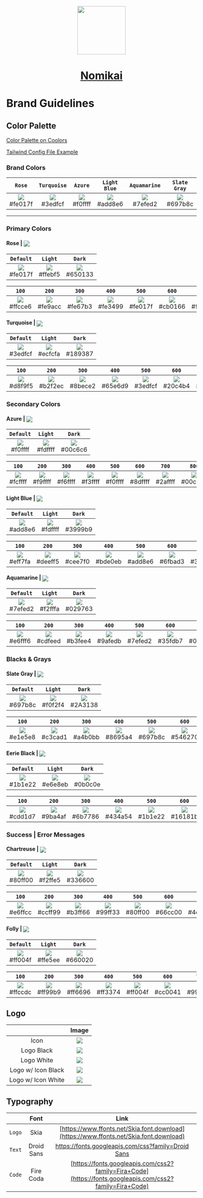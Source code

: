<p align="center">
  <a href="https://nomikai.com">
    <picture>
      <source media="(prefers-color-scheme: dark)" srcset="https://imagedelivery.net/dFIo1wWuUZtJiq57QrgKWw/5772d93d-7110-4931-4d73-cb63f2074f00/public">
      <img src="https://imagedelivery.net/dFIo1wWuUZtJiq57QrgKWw/5772d93d-7110-4931-4d73-cb63f2074f00/public" height="128">
    </picture>
    <h1 align="center">Nomikai</h1>
  </a>
</p>

# Brand Guidelines

## Color Palette

[Color Palette on Coolors](https://coolors.co/fe017f-3edfcf-f0ffff-add8e6-7efed2-697b8c-1b1e22-80ff00-ff004f)

[Tailwind Config File Example](/tailwind-config.example.js)



### Brand Colors
| `Rose` | `Turquoise` | `Azure` | `Light Blue` | `Aquamarine` | `Slate Gray` |
|:--:|:--:|:--:|:--:|:--:|:--:|
|<a href='#'><img valign='middle' src='https://readme-swatches.vercel.app/fe017f?style=round&size=70'/></a> <br/> #fe017f|<a href='#'><img valign='middle' src='https://readme-swatches.vercel.app/3edfcf?style=round&size=70'/></a> <br/> #3edfcf|<a href='#'><img valign='middle' src='https://readme-swatches.vercel.app/f0ffff?style=round&size=70'/></a> <br/> #f0ffff|<a href='#'><img valign='middle' src='https://readme-swatches.vercel.app/add8e6?style=round&size=70'/></a> <br/> #add8e6|<a href='#'><img valign='middle' src='https://readme-swatches.vercel.app/7efed2?style=round&size=70'/></a> <br/> #7efed2|<a href='#'><img valign='middle' src='https://readme-swatches.vercel.app/697b8c?style=round&size=70'/></a> <br/> #697b8c|



--- 



### Primary Colors

#### Rose | <a href='#'><img valign='middle' src='https://readme-swatches.vercel.app/fe017f?style=round&size=16'/></a>
| `Default` | `Light` |  `Dark` | 
|:--:|:--:|:--:|
|<a href='#'><img valign='middle' src='https://readme-swatches.vercel.app/fe017f?style=round&size=70'/></a> <br/> #fe017f|<a href='#'><img valign='middle' src='https://readme-swatches.vercel.app/ffebf5?style=round&size=70'/></a> <br/> #ffebf5|<a href='#'><img valign='middle' src='https://readme-swatches.vercel.app/650133?style=round&size=70'/></a> <br/> #650133|

| `100` | `200` | `300` | `400` | `500` | `600` | `700` | `800` | `900` | 
|:--:|:--:|:--:|:--:|:--:|:--:|:--:|:--:|:--:|
| <a href='#'><img valign='middle' src='https://readme-swatches.vercel.app/ffcce6?style=round&size=70'/></a> <br/> #ffcce6 | <a href='#'><img valign='middle' src='https://readme-swatches.vercel.app/fe9acc?style=round&size=70'/></a> <br/> #fe9acc | <a href='#'><img valign='middle' src='https://readme-swatches.vercel.app/fe67b3?style=round&size=70'/></a> <br/> #fe67b3 | <a href='#'><img valign='middle' src='https://readme-swatches.vercel.app/fe3499?style=round&size=70'/></a> <br/> #fe3499 | <a href='#'><img valign='middle' src='https://readme-swatches.vercel.app/fe017f?style=round&size=70'/></a> <br/> #fe017f | <a href='#'><img valign='middle' src='https://readme-swatches.vercel.app/cb0166?style=round&size=70'/></a> <br/> #cb0166 | <a href='#'><img valign='middle' src='https://readme-swatches.vercel.app/98014d?style=round&size=70'/></a> <br/> #98014d | <a href='#'><img valign='middle' src='https://readme-swatches.vercel.app/650133?style=round&size=70'/></a> <br/> #650133 | <a href='#'><img valign='middle' src='https://readme-swatches.vercel.app/33001a?style=round&size=70'/></a> <br/> #33001a |

#### Turquoise | <a href='#'><img valign='middle' src='https://readme-swatches.vercel.app/3edfcf?style=round&size=16'/></a>
| `Default` | `Light` |  `Dark` | 
|:--:|:--:|:--:|
|<a href='#'><img valign='middle' src='https://readme-swatches.vercel.app/3edfcf?style=round&size=70'/></a> <br/> #3edfcf|<a href='#'><img valign='middle' src='https://readme-swatches.vercel.app/ecfcfa?style=round&size=70'/></a> <br/> #ecfcfa|<a href='#'><img valign='middle' src='https://readme-swatches.vercel.app/189387?style=round&size=70'/></a> <br/> #189387|

| `100` | `200` | `300` | `400` | `500` | `600` | `700` | `800` | `900` | 
|:--:|:--:|:--:|:--:|:--:|:--:|:--:|:--:|:--:|
| <a href='#'><img valign='middle' src='https://readme-swatches.vercel.app/d8f9f5?style=round&size=70'/></a> <br/> #d8f9f5 | <a href='#'><img valign='middle' src='https://readme-swatches.vercel.app/b2f2ec?style=round&size=70'/></a> <br/> #b2f2ec | <a href='#'><img valign='middle' src='https://readme-swatches.vercel.app/8bece2?style=round&size=70'/></a> <br/> #8bece2 | <a href='#'><img valign='middle' src='https://readme-swatches.vercel.app/65e6d9?style=round&size=70'/></a> <br/> #65e6d9 | <a href='#'><img valign='middle' src='https://readme-swatches.vercel.app/3edfcf?style=round&size=70'/></a> <br/> #3edfcf | <a href='#'><img valign='middle' src='https://readme-swatches.vercel.app/20c4b4?style=round&size=70'/></a> <br/> #20c4b4 | <a href='#'><img valign='middle' src='https://readme-swatches.vercel.app/189387?style=round&size=70'/></a> <br/> #189387 | <a href='#'><img valign='middle' src='https://readme-swatches.vercel.app/10625a?style=round&size=70'/></a> <br/> #10625a | <a href='#'><img valign='middle' src='https://readme-swatches.vercel.app/08312d?style=round&size=70'/></a> <br/> #08312d |



### Secondary Colors

#### Azure | <a href='#'><img valign='middle' src='https://readme-swatches.vercel.app/f0ffff?style=round&size=16'/></a>
| `Default` | `Light` |  `Dark` | 
|:--:|:--:|:--:|
|<a href='#'><img valign='middle' src='https://readme-swatches.vercel.app/f0ffff?style=round&size=70'/></a> <br/> #f0ffff|<a href='#'><img valign='middle' src='https://readme-swatches.vercel.app/fdffff?style=round&size=70'/></a> <br/> #fdffff|<a href='#'><img valign='middle' src='https://readme-swatches.vercel.app/00c6c6?style=round&size=70'/></a> <br/> #00c6c6|

| `100` | `200` | `300` | `400` | `500` | `600` | `700` | `800` | `900` | 
|:--:|:--:|:--:|:--:|:--:|:--:|:--:|:--:|:--:|
| <a href='#'><img valign='middle' src='https://readme-swatches.vercel.app/fcffff?style=round&size=70'/></a> <br/> #fcffff | <a href='#'><img valign='middle' src='https://readme-swatches.vercel.app/f9ffff?style=round&size=70'/></a> <br/> #f9ffff | <a href='#'><img valign='middle' src='https://readme-swatches.vercel.app/f6ffff?style=round&size=70'/></a> <br/> #f6ffff | <a href='#'><img valign='middle' src='https://readme-swatches.vercel.app/f3ffff?style=round&size=70'/></a> <br/> #f3ffff | <a href='#'><img valign='middle' src='https://readme-swatches.vercel.app/f0ffff?style=round&size=70'/></a> <br/> #f0ffff | <a href='#'><img valign='middle' src='https://readme-swatches.vercel.app/8dffff?style=round&size=70'/></a> <br/> #8dffff | <a href='#'><img valign='middle' src='https://readme-swatches.vercel.app/2affff?style=round&size=70'/></a> <br/> #2affff | <a href='#'><img valign='middle' src='https://readme-swatches.vercel.app/00c6c6?style=round&size=70'/></a> <br/> #00c6c6 | <a href='#'><img valign='middle' src='https://readme-swatches.vercel.app/006363?style=round&size=70'/></a> <br/> #006363 |

#### Light Blue | <a href='#'><img valign='middle' src='https://readme-swatches.vercel.app/add8e6?style=round&size=16'/></a>
| `Default` | `Light` |  `Dark` | 
|:--:|:--:|:--:|
|<a href='#'><img valign='middle' src='https://readme-swatches.vercel.app/add8e6?style=round&size=70'/></a> <br/> #add8e6|<a href='#'><img valign='middle' src='https://readme-swatches.vercel.app/fdffff?style=round&size=70'/></a> <br/> #fdffff|<a href='#'><img valign='middle' src='https://readme-swatches.vercel.app/3999b9?style=round&size=70'/></a> <br/> #3999b9|

| `100` | `200` | `300` | `400` | `500` | `600` | `700` | `800` | `900` | 
|:--:|:--:|:--:|:--:|:--:|:--:|:--:|:--:|:--:|
| <a href='#'><img valign='middle' src='https://readme-swatches.vercel.app/eff7fa?style=round&size=70'/></a> <br/> #eff7fa | <a href='#'><img valign='middle' src='https://readme-swatches.vercel.app/deeff5?style=round&size=70'/></a> <br/> #deeff5 | <a href='#'><img valign='middle' src='https://readme-swatches.vercel.app/cee7f0?style=round&size=70'/></a> <br/> #cee7f0 | <a href='#'><img valign='middle' src='https://readme-swatches.vercel.app/bde0eb?style=round&size=70'/></a> <br/> #bde0eb | <a href='#'><img valign='middle' src='https://readme-swatches.vercel.app/add8e6?style=round&size=70'/></a> <br/> #add8e6 | <a href='#'><img valign='middle' src='https://readme-swatches.vercel.app/6fbad3?style=round&size=70'/></a> <br/> #6fbad3 | <a href='#'><img valign='middle' src='https://readme-swatches.vercel.app/3999b9?style=round&size=70'/></a> <br/> #3999b9 | <a href='#'><img valign='middle' src='https://readme-swatches.vercel.app/26667b?style=round&size=70'/></a> <br/> #26667b | <a href='#'><img valign='middle' src='https://readme-swatches.vercel.app/13333e?style=round&size=70'/></a> <br/> #13333e |

#### Aquamarine | <a href='#'><img valign='middle' src='https://readme-swatches.vercel.app/7efed2?style=round&size=16'/></a>
| `Default` | `Light` |  `Dark` | 
|:--:|:--:|:--:|
|<a href='#'><img valign='middle' src='https://readme-swatches.vercel.app/7efed2?style=round&size=70'/></a> <br/> #7efed2|<a href='#'><img valign='middle' src='https://readme-swatches.vercel.app/f2fffa?style=round&size=70'/></a> <br/> #f2fffa|<a href='#'><img valign='middle' src='https://readme-swatches.vercel.app/029763?style=round&size=70'/></a> <br/> #029763|

| `100` | `200` | `300` | `400` | `500` | `600` | `700` | `800` | `900` | 
|:--:|:--:|:--:|:--:|:--:|:--:|:--:|:--:|:--:|
| <a href='#'><img valign='middle' src='https://readme-swatches.vercel.app/e6fff6?style=round&size=70'/></a> <br/> #e6fff6 | <a href='#'><img valign='middle' src='https://readme-swatches.vercel.app/cdfeed?style=round&size=70'/></a> <br/> #cdfeed | <a href='#'><img valign='middle' src='https://readme-swatches.vercel.app/b3fee4?style=round&size=70'/></a> <br/> #b3fee4 | <a href='#'><img valign='middle' src='https://readme-swatches.vercel.app/9afedb?style=round&size=70'/></a> <br/> #9afedb | <a href='#'><img valign='middle' src='https://readme-swatches.vercel.app/7efed2?style=round&size=70'/></a> <br/> #7efed2 | <a href='#'><img valign='middle' src='https://readme-swatches.vercel.app/35fdb7?style=round&size=70'/></a> <br/> #35fdb7 | <a href='#'><img valign='middle' src='https://readme-swatches.vercel.app/02e394?style=round&size=70'/></a> <br/> #02e394 | <a href='#'><img valign='middle' src='https://readme-swatches.vercel.app/029763?style=round&size=70'/></a> <br/> #029763 | <a href='#'><img valign='middle' src='https://readme-swatches.vercel.app/014c31?style=round&size=70'/></a> <br/> #014c31 |



### Blacks & Grays

#### Slate Gray | <a href='#'><img valign='middle' src='https://readme-swatches.vercel.app/697b8c?style=round&size=16'/></a>
| `Default` | `Light` |  `Dark` | 
|:--:|:--:|:--:|
|<a href='#'><img valign='middle' src='https://readme-swatches.vercel.app/697b8c?style=round&size=70'/></a> <br/> #697b8c|<a href='#'><img valign='middle' src='https://readme-swatches.vercel.app/f0f2f4?style=round&size=70'/></a> <br/> #f0f2f4|<a href='#'><img valign='middle' src='https://readme-swatches.vercel.app/2A3138?style=round&size=70'/></a> <br/> #2A3138|

| `100` | `200` | `300` | `400` | `500` | `600` | `700` | `800` | `900` | 
|:--:|:--:|:--:|:--:|:--:|:--:|:--:|:--:|:--:|
| <a href='#'><img valign='middle' src='https://readme-swatches.vercel.app/e1e5e8?style=round&size=70'/></a> <br/> #e1e5e8 | <a href='#'><img valign='middle' src='https://readme-swatches.vercel.app/c3cad1?style=round&size=70'/></a> <br/> #c3cad1 | <a href='#'><img valign='middle' src='https://readme-swatches.vercel.app/a4b0bb?style=round&size=70'/></a> <br/> #a4b0bb | <a href='#'><img valign='middle' src='https://readme-swatches.vercel.app/8695a4?style=round&size=70'/></a> <br/> #8695a4 | <a href='#'><img valign='middle' src='https://readme-swatches.vercel.app/697b8c?style=round&size=70'/></a> <br/> #697b8c | <a href='#'><img valign='middle' src='https://readme-swatches.vercel.app/546270?style=round&size=70'/></a> <br/> #546270 | <a href='#'><img valign='middle' src='https://readme-swatches.vercel.app/3f4a54?style=round&size=70'/></a> <br/> #3f4a54 | <a href='#'><img valign='middle' src='https://readme-swatches.vercel.app/2a3138?style=round&size=70'/></a> <br/> #2a3138 | <a href='#'><img valign='middle' src='https://readme-swatches.vercel.app/15191c?style=round&size=70'/></a> <br/> #15191c |

#### Eerie Black | <a href='#'><img valign='middle' src='https://readme-swatches.vercel.app/1b1e22?style=round&size=16'/></a>
| `Default` | `Light` |  `Dark` | 
|:--:|:--:|:--:|
|<a href='#'><img valign='middle' src='https://readme-swatches.vercel.app/1b1e22?style=round&size=70'/></a> <br/> #1b1e22|<a href='#'><img valign='middle' src='https://readme-swatches.vercel.app/e6e8eb?style=round&size=70'/></a> <br/> #e6e8eb|<a href='#'><img valign='middle' src='https://readme-swatches.vercel.app/0b0c0e?style=round&size=70'/></a> <br/> #0b0c0e|

| `100` | `200` | `300` | `400` | `500` | `600` | `700` | `800` | `900` | 
|:--:|:--:|:--:|:--:|:--:|:--:|:--:|:--:|:--:|
| <a href='#'><img valign='middle' src='https://readme-swatches.vercel.app/cdd1d7?style=round&size=70'/></a> <br/> #cdd1d7 | <a href='#'><img valign='middle' src='https://readme-swatches.vercel.app/9ba4af?style=round&size=70'/></a> <br/> #9ba4af | <a href='#'><img valign='middle' src='https://readme-swatches.vercel.app/6b7786?style=round&size=70'/></a> <br/> #6b7786 | <a href='#'><img valign='middle' src='https://readme-swatches.vercel.app/434a54?style=round&size=70'/></a> <br/> #434a54 | <a href='#'><img valign='middle' src='https://readme-swatches.vercel.app/1b1e22?style=round&size=70'/></a> <br/> #1b1e22 | <a href='#'><img valign='middle' src='https://readme-swatches.vercel.app/16181b?style=round&size=70'/></a> <br/> #16181b | <a href='#'><img valign='middle' src='https://readme-swatches.vercel.app/101214?style=round&size=70'/></a> <br/> #101214 | <a href='#'><img valign='middle' src='https://readme-swatches.vercel.app/0b0c0e?style=round&size=70'/></a> <br/> #0b0c0e | <a href='#'><img valign='middle' src='https://readme-swatches.vercel.app/050607?style=round&size=70'/></a> <br/> #050607 |



### Success | Error Messages

#### Chartreuse | <a href='#'><img valign='middle' src='https://readme-swatches.vercel.app/80ff00?style=round&size=16'/></a>
| `Default` | `Light` |  `Dark` | 
|:--:|:--:|:--:|
|<a href='#'><img valign='middle' src='https://readme-swatches.vercel.app/80ff00?style=round&size=70'/></a> <br/> #80ff00|<a href='#'><img valign='middle' src='https://readme-swatches.vercel.app/f2ffe5?style=round&size=70'/></a> <br/> #f2ffe5|<a href='#'><img valign='middle' src='https://readme-swatches.vercel.app/336600?style=round&size=70'/></a> <br/> #336600|

| `100` | `200` | `300` | `400` | `500` | `600` | `700` | `800` | `900` | 
|:--:|:--:|:--:|:--:|:--:|:--:|:--:|:--:|:--:|
| <a href='#'><img valign='middle' src='https://readme-swatches.vercel.app/e6ffcc?style=round&size=70'/></a> <br/> #e6ffcc | <a href='#'><img valign='middle' src='https://readme-swatches.vercel.app/ccff99?style=round&size=70'/></a> <br/> #ccff99 | <a href='#'><img valign='middle' src='https://readme-swatches.vercel.app/b3ff66?style=round&size=70'/></a> <br/> #b3ff66 | <a href='#'><img valign='middle' src='https://readme-swatches.vercel.app/99ff33?style=round&size=70'/></a> <br/> #99ff33 | <a href='#'><img valign='middle' src='https://readme-swatches.vercel.app/80ff00?style=round&size=70'/></a> <br/> #80ff00 | <a href='#'><img valign='middle' src='https://readme-swatches.vercel.app/66cc00?style=round&size=70'/></a> <br/> #66cc00 | <a href='#'><img valign='middle' src='https://readme-swatches.vercel.app/4d9900?style=round&size=70'/></a> <br/> #4d9900 | <a href='#'><img valign='middle' src='https://readme-swatches.vercel.app/336600?style=round&size=70'/></a> <br/> #336600 | <a href='#'><img valign='middle' src='https://readme-swatches.vercel.app/1a3300?style=round&size=70'/></a> <br/> #1a3300 |

#### Folly | <a href='#'><img valign='middle' src='https://readme-swatches.vercel.app/ff004f?style=round&size=16'/></a>
| `Default` | `Light` |  `Dark` | 
|:--:|:--:|:--:|
|<a href='#'><img valign='middle' src='https://readme-swatches.vercel.app/ff004f?style=round&size=70'/></a> <br/> #ff004f|<a href='#'><img valign='middle' src='https://readme-swatches.vercel.app/ffe5ee?style=round&size=70'/></a> <br/> #ffe5ee|<a href='#'><img valign='middle' src='https://readme-swatches.vercel.app/660020?style=round&size=70'/></a> <br/> #660020|

| `100` | `200` | `300` | `400` | `500` | `600` | `700` | `800` | `900` | 
|:--:|:--:|:--:|:--:|:--:|:--:|:--:|:--:|:--:|
| <a href='#'><img valign='middle' src='https://readme-swatches.vercel.app/ffccdc?style=round&size=70'/></a> <br/> #ffccdc | <a href='#'><img valign='middle' src='https://readme-swatches.vercel.app/ff99b9?style=round&size=70'/></a> <br/> #ff99b9 | <a href='#'><img valign='middle' src='https://readme-swatches.vercel.app/ff6696?style=round&size=70'/></a> <br/> #ff6696 | <a href='#'><img valign='middle' src='https://readme-swatches.vercel.app/ff3374?style=round&size=70'/></a> <br/> #ff3374 | <a href='#'><img valign='middle' src='https://readme-swatches.vercel.app/ff004f?style=round&size=70'/></a> <br/> #ff004f | <a href='#'><img valign='middle' src='https://readme-swatches.vercel.app/cc0041?style=round&size=70'/></a> <br/> #cc0041 | <a href='#'><img valign='middle' src='https://readme-swatches.vercel.app/990030?style=round&size=70'/></a> <br/> #990030 | <a href='#'><img valign='middle' src='https://readme-swatches.vercel.app/660020?style=round&size=70'/></a> <br/> #660020 | <a href='#'><img valign='middle' src='https://readme-swatches.vercel.app/330010?style=round&size=70'/></a> <br/> #330010 |



## Logo
| | Image |
|:--:|:--:|
Icon | <a href='#'><img valign='middle' src='https://imagedelivery.net/dFIo1wWuUZtJiq57QrgKWw/5772d93d-7110-4931-4d73-cb63f2074f00/public'/></a> |
Logo Black | <a href='#'><img valign='middle' src='https://imagedelivery.net/dFIo1wWuUZtJiq57QrgKWw/51c1e925-f417-4a2c-1cab-b8cdaade2b00/public'/></a> |
Logo White | <a href='#'><img valign='middle' src='https://imagedelivery.net/dFIo1wWuUZtJiq57QrgKWw/9f81cd57-57fb-4beb-7016-a20d456c4000/public'/></a> |
Logo w/ Icon Black | <a href='#'><img valign='middle' src='https://imagedelivery.net/dFIo1wWuUZtJiq57QrgKWw/312b4d06-319f-4522-aa4d-eccf5b280c00/public'/></a>
Logo w/ Icon White | <a href='#'><img valign='middle' src='https://imagedelivery.net/dFIo1wWuUZtJiq57QrgKWw/46a019e7-9f3c-4153-7ff1-cfc2f7397a00/public'/></a>



## Typography
| | Font | Link | 
|:--:|:--:|:--:|
| `Logo` | Skia | [https://www.ffonts.net/Skia.font.download](https://www.ffonts.net/Skia.font.download) |
| `Text` | Droid Sans | [https://fonts.googleapis.com/css?family=Droid Sans](https://fonts.googleapis.com/css?family=Droid%20Sans) |
| `Code` | Fire Coda | [https://fonts.googleapis.com/css2?family=Fira+Code](https://fonts.googleapis.com/css2?family=Fira+Code) |




